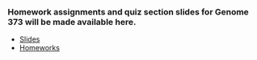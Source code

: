 ### Homework assignments and quiz section slides for Genome 373 will be made available here.

- [Slides](http://skhilton.github.io/genome373/slides)
- [Homeworks](http://skhilton.github.io/genome373/homeworks)
